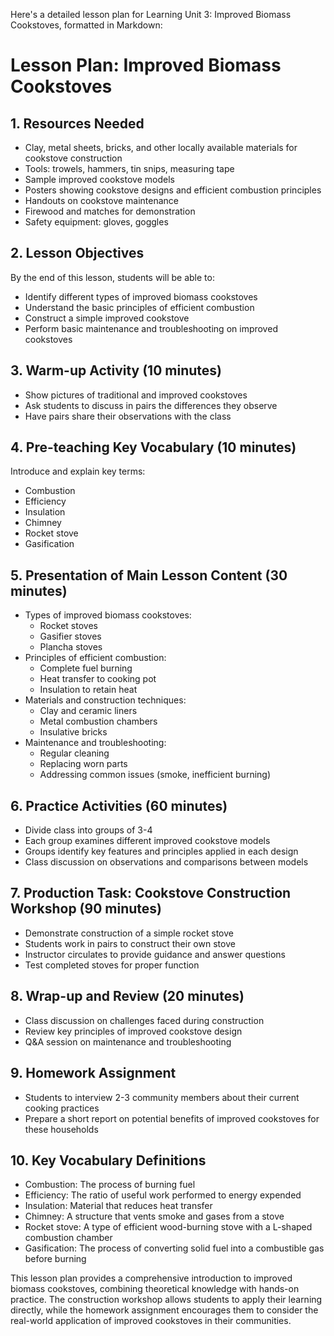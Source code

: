Here's a detailed lesson plan for Learning Unit 3: Improved Biomass Cookstoves, formatted in Markdown:

# Lesson Plan: Improved Biomass Cookstoves

## 1. Resources Needed

- Clay, metal sheets, bricks, and other locally available materials for cookstove construction
- Tools: trowels, hammers, tin snips, measuring tape
- Sample improved cookstove models
- Posters showing cookstove designs and efficient combustion principles
- Handouts on cookstove maintenance
- Firewood and matches for demonstration
- Safety equipment: gloves, goggles

## 2. Lesson Objectives

By the end of this lesson, students will be able to:
- Identify different types of improved biomass cookstoves
- Understand the basic principles of efficient combustion
- Construct a simple improved cookstove
- Perform basic maintenance and troubleshooting on improved cookstoves

## 3. Warm-up Activity (10 minutes)

- Show pictures of traditional and improved cookstoves
- Ask students to discuss in pairs the differences they observe
- Have pairs share their observations with the class

## 4. Pre-teaching Key Vocabulary (10 minutes)

Introduce and explain key terms:
- Combustion
- Efficiency
- Insulation
- Chimney
- Rocket stove
- Gasification

## 5. Presentation of Main Lesson Content (30 minutes)

- Types of improved biomass cookstoves:
  * Rocket stoves
  * Gasifier stoves
  * Plancha stoves
- Principles of efficient combustion:
  * Complete fuel burning
  * Heat transfer to cooking pot
  * Insulation to retain heat
- Materials and construction techniques:
  * Clay and ceramic liners
  * Metal combustion chambers
  * Insulative bricks
- Maintenance and troubleshooting:
  * Regular cleaning
  * Replacing worn parts
  * Addressing common issues (smoke, inefficient burning)

## 6. Practice Activities (60 minutes)

- Divide class into groups of 3-4
- Each group examines different improved cookstove models
- Groups identify key features and principles applied in each design
- Class discussion on observations and comparisons between models

## 7. Production Task: Cookstove Construction Workshop (90 minutes)

- Demonstrate construction of a simple rocket stove
- Students work in pairs to construct their own stove
- Instructor circulates to provide guidance and answer questions
- Test completed stoves for proper function

## 8. Wrap-up and Review (20 minutes)

- Class discussion on challenges faced during construction
- Review key principles of improved cookstove design
- Q&A session on maintenance and troubleshooting

## 9. Homework Assignment

- Students to interview 2-3 community members about their current cooking practices
- Prepare a short report on potential benefits of improved cookstoves for these households

## 10. Key Vocabulary Definitions

- Combustion: The process of burning fuel
- Efficiency: The ratio of useful work performed to energy expended
- Insulation: Material that reduces heat transfer
- Chimney: A structure that vents smoke and gases from a stove
- Rocket stove: A type of efficient wood-burning stove with a L-shaped combustion chamber
- Gasification: The process of converting solid fuel into a combustible gas before burning

This lesson plan provides a comprehensive introduction to improved biomass cookstoves, combining theoretical knowledge with hands-on practice. The construction workshop allows students to apply their learning directly, while the homework assignment encourages them to consider the real-world application of improved cookstoves in their communities.